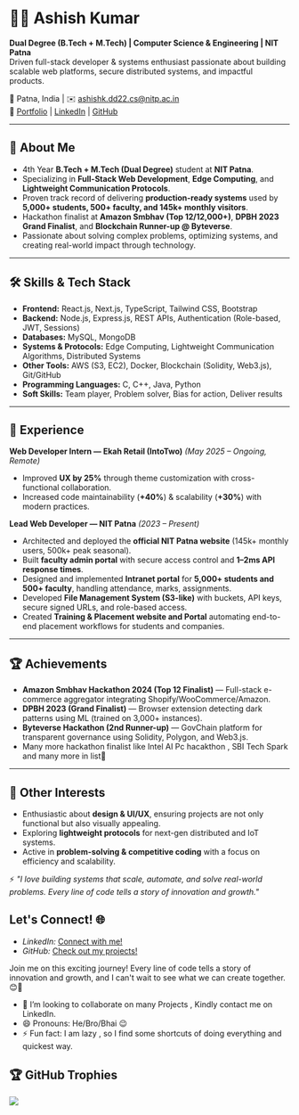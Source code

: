 # 👨‍💻 Ashish Kumar  
**Dual Degree (B.Tech + M.Tech) | Computer Science & Engineering | NIT Patna**  
Driven full-stack developer & systems enthusiast passionate about building scalable web platforms, secure distributed systems, and impactful products.  

📍 Patna, India | ✉️ ashishk.dd22.cs@nitp.ac.in  
🔗 [Portfolio](https://ashishk.vercel.app) | [LinkedIn](https://www.linkedin.com/in/ashish-kumar-nitp/) | [GitHub](https://github.com/ashishkr375)  

---

## 🚀 About Me
- 4th Year **B.Tech + M.Tech (Dual Degree)** student at **NIT Patna**.  
- Specializing in **Full-Stack Web Development**, **Edge Computing**, and **Lightweight Communication Protocols**.  
- Proven track record of delivering **production-ready systems** used by **5,000+ students, 500+ faculty, and 145k+ monthly visitors**.  
- Hackathon finalist at **Amazon Smbhav (Top 12/12,000+)**, **DPBH 2023 Grand Finalist**, and **Blockchain Runner-up @ Byteverse**.  
- Passionate about solving complex problems, optimizing systems, and creating real-world impact through technology.  

---

## 🛠 Skills & Tech Stack
- **Frontend:** React.js, Next.js, TypeScript, Tailwind CSS, Bootstrap  
- **Backend:** Node.js, Express.js, REST APIs, Authentication (Role-based, JWT, Sessions)  
- **Databases:** MySQL, MongoDB  
- **Systems & Protocols:** Edge Computing, Lightweight Communication Algorithms, Distributed Systems  
- **Other Tools:** AWS (S3, EC2), Docker, Blockchain (Solidity, Web3.js), Git/GitHub  
- **Programming Languages:** C, C++, Java, Python  
- **Soft Skills:** Team player, Problem solver, Bias for action, Deliver results  

---

## 💼 Experience
**Web Developer Intern — Ekah Retail (IntoTwo)** *(May 2025 – Ongoing, Remote)*  
- Improved **UX by 25%** through theme customization with cross-functional collaboration.  
- Increased code maintainability (**+40%**) & scalability (**+30%**) with modern practices.  

**Lead Web Developer — NIT Patna** *(2023 – Present)*  
- Architected and deployed the **official NIT Patna website** (145k+ monthly users, 500k+ peak seasonal).  
- Built **faculty admin portal** with secure access control and **1–2ms API response times**.  
- Designed and implemented **Intranet portal** for **5,000+ students and 500+ faculty**, handling attendance, marks, assignments.  
- Developed **File Management System (S3-like)** with buckets, API keys, secure signed URLs, and role-based access.  
- Created **Training & Placement website and Portal** automating end-to-end placement workflows for students and companies.  


---

## 🏆 Achievements
- **Amazon Smbhav Hackathon 2024 (Top 12 Finalist)** — Full-stack e-commerce aggregator integrating Shopify/WooCommerce/Amazon.  
- **DPBH 2023 (Grand Finalist)** — Browser extension detecting dark patterns using ML (trained on 3,000+ instances).  
- **Byteverse Hackathon (2nd Runner-up)** — GovChain platform for transparent governance using Solidity, Polygon, and Web3.js.  
- Many more hackathon finalist like Intel AI Pc hacakthon , SBI Tech Spark and many more in list🫠

---

## 🎨 Other Interests
- Enthusiastic about **design & UI/UX**, ensuring projects are not only functional but also visually appealing.  
- Exploring **lightweight protocols** for next-gen distributed and IoT systems.  
- Active in **problem-solving & competitive coding** with a focus on efficiency and scalability.  


⚡ *"I love building systems that scale, automate, and solve real-world problems. Every line of code tells a story of innovation and growth."*  

## Let's Connect! 🌐

- *LinkedIn:* [Connect with me!](https://www.linkedin.com/in/ashish-kumar-nitp/)
- *GitHub:* [Check out my projects!](https://github.com/ashishkr375)

Join me on this exciting journey! Every line of code tells a story of innovation and growth, and I can't wait to see what we can create together. 😊🚀

- 👯 I’m looking to collaborate on many Projects , Kindly contact me on LinkedIn.
- 😄 Pronouns: He/Bro/Bhai 😉
- ⚡ Fun fact: I am lazy , so I find some shortcuts of doing everything and quickest way.


## 🏆 GitHub Trophies

![](https://github-profile-trophy.vercel.app/?username=ashishkr375&theme=radical&no-frame=true&no-bg=true&margin-w=4)
